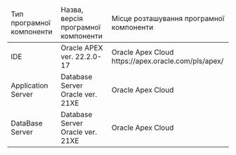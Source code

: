 <table>
    <thead>
        <tr>
            <td>Тип програмної компоненти</td>
            <td>Назва, версія програмної компоненти</td>
            <td>Місце розташування програмної компоненти</td>
        </tr>
    </thead>
    <tbody>
        <tr>
          <td>IDE</td>
          <td>Oracle APEX ver. 22.2.0-17</td>
          <td>Oracle Apex Cloud https://apex.oracle.com/pls/apex/</td>
        </tr>
        <tr>
          <td>Application Server</td>
          <td>Database Server Oracle ver. 21XE</td>
          <td>Oracle Apex Cloud</td>
        </tr>
        <tr>
          <td>DataBase Server</td>
          <td>Database Server Oracle ver. 21XE</td>
          <td>Oracle Apex Cloud</td>
        </tr>
    </tbody>
</table>
